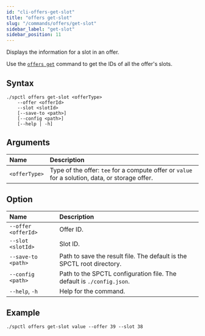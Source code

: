 ```yaml
---
id: "cli-offers-get-slot"
title: "offers get-slot"
slug: "/commands/offers/get-slot"
sidebar_label: "get-slot"
sidebar_position: 11
---
```


Displays the information for a <a id="slot"><span className="dashed-underline">slot</span></a> in an <a id="offer"><span className="dashed-underline">offer</span></a>.

Use the [`offers get`](/cli/commands/offers/get) command to get the IDs of all the offer's slots.

## Syntax

```
./spctl offers get-slot <offerType>
    --offer <offerId>
    --slot <slotId>
    [--save-to <path>]
    [--config <path>]
    [--help | -h]
```

## Arguments

| **Name** | **Description** |
| :- | :- |
| `<offerType>` | Type of the offer: `tee` for a compute offer or `value` for a solution, data, or storage offer. |

## Option

| **Name** | **Description** |
| :- | :-|
| `--offer <offerId>` | Offer ID. |
| `--slot <slotId>` | Slot ID. |
| `--save-to <path>` | Path to save the result file. The default is the SPCTL root directory. |
| `--config <path>` | Path to the SPCTL configuration file. The default is `./config.json`. |
| `--help`, `-h` | Help for the command. |

## Example

```
./spctl offers get-slot value --offer 39 --slot 38
```